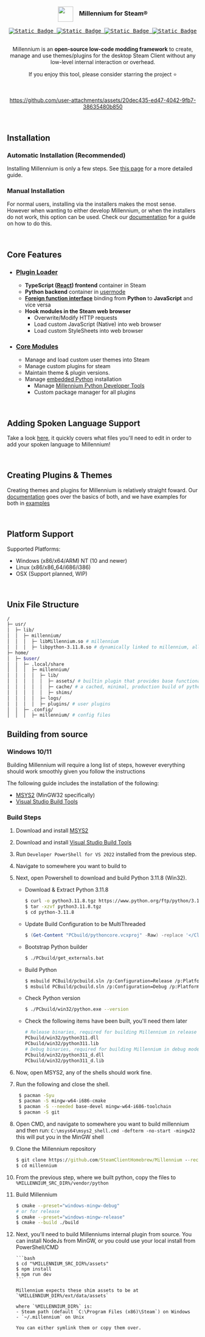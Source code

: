 <div align="center">
<!-- <img src="https://i.imgur.com/9qYPFSA.png" alt="Alt text" width="40">
  ## Millennium for Steam® -->

<h3><img align="center" height="40" src="https://i.imgur.com/9qYPFSA.png"> &nbsp; &nbsp;Millennium for Steam®</h3>

<kbd>
  <a href="https://steambrew.app/discord">
      <img alt="Static Badge" src="https://img.shields.io/badge/discord-green?labelColor=151B23&color=151B23&style=for-the-badge&logo=discord&logoColor=white" href="#">
  </a>
</kbd>
<kbd>
  <a href="https://steambrew.app">
      <img alt="Static Badge" src="https://img.shields.io/badge/website-green?labelColor=151B23&color=151B23&style=for-the-badge&logo=firefoxbrowser&logoColor=white" href="#">
  </a>
</kbd>
<kbd>
  <a href="https://docs.steambrew.app">
      <img alt="Static Badge" src="https://img.shields.io/badge/documentation-green?labelColor=151B23&color=151B23&style=for-the-badge&logo=readthedocs&logoColor=white" href="#">
  </a>
</kbd>
<kbd>
  <a href="#"  title="Lines of Code">
      <img alt="Static Badge" src="https://img.shields.io/endpoint?url=https%3A%2F%2Floc-counter.onrender.com%2F%3Frepo%3Dshdwmtr%2Fmillennium%26branch%3Dmain%26languages%3DC%252B%252B%2CC%2520Header%26ignored%3Dvendor&style=for-the-badge&labelColor=%23151B23&color=%23151B23&logo=coderwall&label=%20Lines of Code&logoColor=white">
  </a>
</kbd>

<br>
<br>

Millennium is an **open-source low-code modding framework** to create, manage and use themes/plugins for the desktop Steam Client without any low-level internal interaction or overhead.

If you enjoy this tool, please consider starring the project ⭐

<br>

<!-- credits to https://github.com/clawdius for this intro video -->

https://github.com/user-attachments/assets/20dec435-ed47-4042-9fb7-38635480b850

<br>
</div>

## Installation

### Automatic Installation (Recommended)

Installing Millennium is only a few steps. See [this page](https://docs.steambrew.app/users/installing#automatic) for a more detailed guide.

### Manual Installation

For normal users, installing via the installers makes the most sense. However when wanting to either develop Millennium, or when the installers do not work, this option can be used. Check our [documentation](https://docs.steambrew.app/users/installing#manual) for a guide on how to do this.

&nbsp;

## Core Features

-   ### [Plugin Loader](/src/)
    -   **TypeScript ([React](https://react.dev/)) frontend** container in Steam
    -   **Python backend** container in [usermode](https://en.wikipedia.org/wiki/User-Mode_Driver_Framework)
    -   **[Foreign function interface](https://en.wikipedia.org/wiki/Foreign_function_interface)** binding from **Python** to **JavaScript** and vice versa
    -   **Hook modules in the Steam web browser**
        -   Overwrite/Modify HTTP requests
        -   Load custom JavaScript (Native) into web browser
        -   Load custom StyleSheets into web browser
-   ### [Core Modules](/assets/)
    -   Manage and load custom user themes into Steam
    -   Manage custom plugins for steam
    -   Maintain theme & plugin versions.
    -   Manage [embedded Python](https://www.python.org/downloads/release/python-3118/) installation
        -   Manage [Millennium Python Developer Tools](https://pypi.org/project/millennium/)
        -   Custom package manager for all plugins

&nbsp;

## Adding Spoken Language Support

Take a look [here](./assets#adding-languages), it quickly covers what files you'll need to edit in order to add your spoken language to Millennium!

&nbsp;

## Creating Plugins & Themes

Creating themes and plugins for Millennium is relatively straight foward. Our [documentation](https://docs.steambrew.app/developers) goes over the basics of both,
and we have examples for both in [examples](./examples)

&nbsp;

## Platform Support

Supported Platforms:

-   Windows (x86/x64/ARM) NT (10 and newer)
-   Linux (x86/x86_64/i686/i386)
-   OSX (Support planned, WIP)

&nbsp;

## Unix File Structure

```bash
/
├─ usr/
│  ├─ lib/
│  │  ├─ millennium/
│  │  │  ├─ libMillennium.so # millennium
│  │  │  ├─ libpython-3.11.8.so # dynamically linked to millennium, allows user plugin backends to run
├─ home/
│  ├─ $user/
│  │  ├─ .local/share
│  │  │  ├─ millennium/
│  │  │  │  ├─ lib/
│  │  │  │  │  ├─ assets/ # builtin plugin that provides base functionality for millennium.
│  │  │  │  │  ├─ cache/ # a cached, minimal, production build of python's runtime deps, used to run and manage plugins
│  │  │  │  │  ├─ shims/
│  │  │  │  ├─ logs/
│  │  │  │  ├─ plugins/ # user plugins
│  │  ├─ .config/
│  │  │  ├─ millennium/ # config files
```

## Building from source

### Windows 10/11

Building Millennium will require a long list of steps, however everything should work smoothly given you follow the instructions

The following guide includes the installation of the following:

-   [MSYS2](https://repo.msys2.org/distrib/x86_64/msys2-x86_64-20241208.exe) (MinGW32 specifically)
-   [Visual Studio Build Tools ](https://aka.ms/vs/17/release/vs_BuildTools.exe)

### Build Steps

1.  Download and install [MSYS2](https://repo.msys2.org/distrib/x86_64/msys2-x86_64-20241208.exe)
1.  Download and install [Visual Studio Build Tools](https://aka.ms/vs/17/release/vs_BuildTools.exe)
1.  Run `Developer PowerShell for VS 2022` installed from the previous step.
1.  Navigate to somewhere you want to build to
1.  Next, open Powershell to download and build Python 3.11.8 (Win32).

    - Download & Extract Python 3.11.8

        ```bash
        $ curl -o python3.11.8.tgz https://www.python.org/ftp/python/3.11.8/Python-3.11.8.tgz
        $ tar -xzvf python3.11.8.tgz
        $ cd python-3.11.8
        ```

    - Update Build Configuration to be MultiThreaded

        ```ps1
        $ (Get-Content "PCbuild/pythoncore.vcxproj" -Raw) -replace '</ClCompile>', '<RuntimeLibrary Condition="`$(Configuration)|`$(Platform)"=="Release|Win32">MultiThreaded</RuntimeLibrary><RuntimeLibrary Condition="`$(Configuration)|`$(Platform)"=="Debug|Win32">MultiThreadedDebug</RuntimeLibrary></ClCompile>' | Set-Content "PCbuild/pythoncore.vcxproj"
        ```

    - Bootstrap Python builder

        ```bash
        $ ./PCbuild/get_externals.bat
        ```

    - Build Python

        ```bash
        $ msbuild PCBuild/pcbuild.sln /p:Configuration=Release /p:Platform=Win32 /p:RuntimeLibrary=MT
        $ msbuild PCBuild/pcbuild.sln /p:Configuration=Debug /p:Platform=Win32 /p:RuntimeLibrary=MT
        ```

    - Check Python version

        ```bash
        $ ./PCbuild/win32/python.exe --version
        ```

    - Check the following items have been built, you'll need them later
        ```bash
        # Release binaries, required for building Millennium in release mode
        PCbuild/win32/python311.dll
        PCbuild/win32/python311.lib
        # Debug binaries, required for building Millennium in debug mode
        PCbuild/win32/python311_d.dll
        PCbuild/win32/python311_d.lib
        ```

1.  Now, open MSYS2, any of the shells should work fine.
1.  Run the following and close the shell.
    ```bash
     $ pacman -Syu
     $ pacman -S mingw-w64-i686-cmake
     $ pacman -S --needed base-devel mingw-w64-i686-toolchain
     $ pacman -S git
    ```
1.  Open CMD, and navigate to somewhere you want to build millennium and then run:
    `C:\msys64\msys2_shell.cmd -defterm -no-start -mingw32` this will put you in the MinGW shell
1.  Clone the Millennium repository
    ```cmd
    $ git clone https://github.com/SteamClientHomebrew/Millennium --recursive
    $ cd millennium
    ```
1.  From the previous step, where we built python, copy the files to `%MILLENNIUM_SRC_DIR%/vendor/python`
1.  Build Millennium

    ```bash
    $ cmake --preset="windows-mingw-debug"
    # or for release
    $ cmake --preset="windows-mingw-release"
    $ cmake --build ./build
    ```

1.  Next, you'll need to build Millenniums internal plugin from source.
    You can install NodeJs from MinGW, or you could use your local install from PowerShell/CMD

        ```bash
        $ cd "%MILLENNIUM_SRC_DIR%/assets"
        $ npm install
        $ npm run dev
        ```

        Millennium expects these shim assets to be at `%MILLENNIUM_DIR%/ext/data/assets`

        where `%MILLENNIUM_DIR%` is:
        - Steam path (default `C:\Program Files (x86)\Steam`) on Windows
        - `~/.millennium` on Unix

        You can either symlink them or copy them over.
